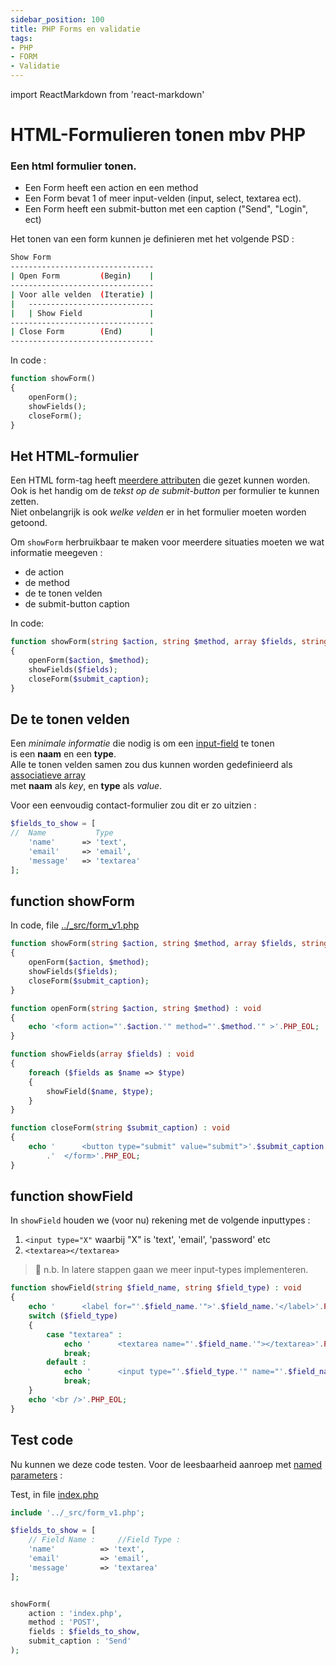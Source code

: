 ```yaml
---
sidebar_position: 100
title: PHP Forms en validatie
tags: 
- PHP
- FORM 
- Validatie
---
```


import ReactMarkdown from 'react-markdown'

# HTML-Formulieren tonen mbv PHP

### Een html formulier tonen.

* Een Form heeft een action en een method
* Een Form bevat 1 of meer input-velden (input, select, textarea ect).
* Een Form heeft een submit-button met een caption ("Send", "Login", ect)

Het tonen van een form kunnen je definieren met het volgende PSD :


```sh
Show Form
--------------------------------
| Open Form         (Begin)    | 
--------------------------------
| Voor alle velden  (Iteratie) |
|   ---------------------------- 
|   | Show Field               |						
--------------------------------	
| Close Form        (End)      |
--------------------------------
```
In code :
```php 
function showForm()
{
	openForm();
	showFields();
	closeForm();
}
```
## Het HTML-formulier

Een HTML form-tag heeft [meerdere attributen](https://www.w3schools.com/html/html_forms_attributes.asp) die gezet kunnen worden.   
Ook is het handig om de *tekst op de submit-button* per formulier te kunnen zetten.   
Niet onbelangrijk is ook *welke velden* er in het formulier moeten worden getoond.

Om `showForm` herbruikbaar te maken voor meerdere situaties moeten 
we wat informatie meegeven :

* de action
* de method 
* de te tonen velden
* de submit-button caption

In code:
```php 
function showForm(string $action, string $method, array $fields, string $submit_caption) : void
{
	openForm($action, $method);
	showFields($fields);
	closeForm($submit_caption);
}
```

## De te tonen velden
Een *minimale informatie* die nodig is om een [input-field](https://www.w3schools.com/html/html_form_input_types.asp) te tonen  
is een **naam** en een **type**.  
Alle te tonen velden samen zou dus kunnen worden gedefinieerd als [associatieve array](https://www.w3schools.com/php/php_arrays_associative.asp)   
met **naam** als *key*, en **type** als *value*.

Voor een eenvoudig contact-formulier zou dit er zo uitzien :

```php 
$fields_to_show = [
//  Name           Type
	'name'		=> 'text',
	'email' 	=> 'email',
	'message' 	=> 'textarea'
];
```
## function showForm
In code, file [../_src/form_v1.php](../_src/form_v1.php)
```php 
function showForm(string $action, string $method, array $fields, string $submit_caption) : void
{
	openForm($action, $method);
	showFields($fields);
	closeForm($submit_caption);
}

function openForm(string $action, string $method) : void
{
	echo '<form action="'.$action.'" method="'.$method.'" >'.PHP_EOL;
}

function showFields(array $fields) : void
{
	foreach ($fields as $name => $type)
	{
		showField($name, $type);
	}
}

function closeForm(string $submit_caption) : void
{
	echo '		<button type="submit" value="submit">'.$submit_caption.'</button>'.PHP_EOL
		.'	</form>'.PHP_EOL;
}
```
## function showField
In `showField` houden we (voor nu) rekening met de volgende inputtypes :
1. `<input type="X"` waarbij "X" is 'text', 'email', 'password' etc
2. `<textarea></textarea>`  

> 📝 n.b. In latere stappen gaan we meer input-types implementeren.

```php 
function showField(string $field_name, string $field_type) : void
{
	echo '		<label for="'.$field_name.'">'.$field_name.'</label>'.PHP_EOL;
	switch ($field_type)
	{
		case "textarea" :
			echo '		<textarea name="'.$field_name.'"></textarea>'.PHP_EOL;
			break;
		default :	
			echo '		<input type="'.$field_type.'" name="'.$field_name.'" />'.PHP_EOL;
			break;
	}
	echo '<br />'.PHP_EOL;
}
```
## Test code
Nu kunnen we deze code testen.
Voor de leesbaarheid aanroep met [named parameters](https://stitcher.io/blog/php-8-named-arguments) :

Test, in file [index.php](/essentials/forms/01-Stap/index.php)
```php 
include '../_src/form_v1.php';

$fields_to_show = [
	// Field Name :     //Field Type :
	'name' 			=> 'text',
	'email' 		=> 'email',
	'message' 		=> 'textarea'
];


showForm(
	action : 'index.php', 
	method : 'POST', 
	fields : $fields_to_show, 
	submit_caption : 'Send'
);
```












